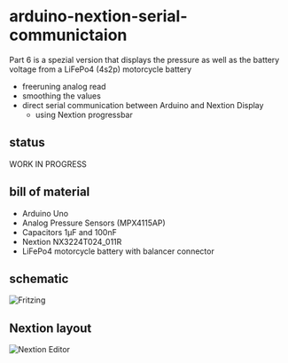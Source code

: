 # arduino-nextion-serial-communictaion

Part 6 is a spezial version that displays the pressure as well as the battery voltage from a LiFePo4 (4s2p) motorcycle battery

* freeruning analog read
* smoothing the values
* direct serial communication between Arduino and Nextion Display
  * using Nextion progressbar

## status

WORK IN PROGRESS

## bill of material

* Arduino Uno
* Analog Pressure Sensors (MPX4115AP)
* Capacitors 1µF and 100nF
* Nextion NX3224T024_011R
* LiFePo4 motorcycle battery with balancer connector

## schematic

![Fritzing](https://github.com/yz88/arduino-digital-carb-sync/blob/master/part6/arduino-carb-sync-part6-001.PNG)

## Nextion layout

![Nextion Editor](https://github.com/yz88/arduino-digital-carb-sync/blob/master/part6/arduino-carb-sync-part6-002.PNG)
